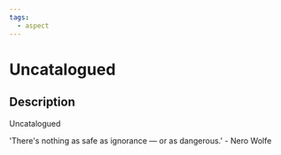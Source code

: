 ```yaml
---
tags:
  - aspect
---
```


# Uncatalogued

## Description
Uncatalogued

'There's nothing as safe as ignorance — or as dangerous.' - Nero Wolfe